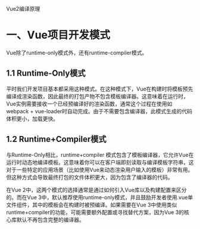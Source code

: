 Vue2编译原理



# 一、Vue项目开发模式

Vue除了runtime-only模式外，还有runtime-compiler模式。

## 1.1 Runtime-Only模式

平时我们开发项目基本都采用这种模式。在这种模式下，Vue在构建时将模板预先编译成渲染函数，因此最终的打包产物不包含模板编译器。这意味着在运行时，Vue实例需要接收一个已经预编译好的渲染函数，通常这个过程在使用如webpack + vue-loader时自动完成。由于不需要包含编译器，此模式生成的代码体积更小，加载更快。

## 1.2 Runtime+Compiler模式

与Runtime-Only相比，runtime+compiler 模式包含了模板编译器，它允许Vue在运行时动态地编译模板。这意味着你可以在客户端即刻读取与编译模板字符串，这对于一些特定的应用场景（比如使用Vue来动态渲染用户输入的模板）非常有用。但这种方式会导致最终打包的文件体积更大，因为包含了编译器的代码。

在Vue 2中，这两个模式的选择通常是通过如何引入Vue库以及构建配置来区分的。而在Vue 3中，默认推荐使用runtime-only模式，并且鼓励开发者使用.vue单文件组件，其中的模板会在构建时被预编译。如果需要在Vue 3中使用类似runtime+compiler的功能，可能需要额外配置或寻找替代方案，因为Vue 3的核心库默认不再包含完整的编译器。